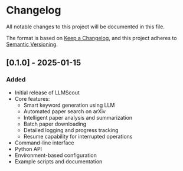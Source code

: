 # Changelog

All notable changes to this project will be documented in this file.

The format is based on [Keep a Changelog](https://keepachangelog.com/en/1.0.0/),
and this project adheres to [Semantic Versioning](https://semver.org/spec/v2.0.0.html).

## [0.1.0] - 2025-01-15

### Added
- Initial release of LLMScout
- Core features:
  - Smart keyword generation using LLM
  - Automated paper search on arXiv
  - Intelligent paper analysis and summarization
  - Batch paper downloading
  - Detailed logging and progress tracking
  - Resume capability for interrupted operations
- Command-line interface
- Python API
- Environment-based configuration
- Example scripts and documentation
#